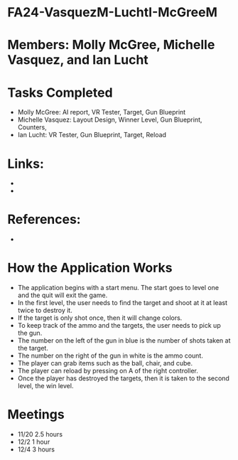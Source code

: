 # FA24-VasquezM-LuchtI-McGreeM
# Members: Molly McGree, Michelle Vasquez, and Ian Lucht
# Tasks Completed
* Molly McGree: AI report, VR Tester, Target, Gun Blueprint
* Michelle Vasquez: Layout Design, Winner Level, Gun Blueprint, Counters, 
* Ian Lucht: VR Tester, Gun Blueprint, Target, Reload

# Links: 
* 
* 

# References: 
*
  
# How the Application Works
* The application begins with a start menu. The start goes to level one and the quit will exit the game.
* In the first level, the user needs to find the target and shoot at it at least twice to destroy it.
* If the target is only shot once, then it will change colors.
* To keep track of the ammo and the targets, the user needs to pick up the gun.
* The number on the left of the gun in blue is the number of shots taken at the target.
* The number on the right of the gun in white is the ammo count.
* The player can grab items such as the ball, chair, and cube.
* The player can reload by pressing on A of the right controller.
* Once the player has destroyed the targets, then it is taken to the second level, the win level.
  
# Meetings
* 11/20 2.5 hours
* 12/2 1 hour
* 12/4  3 hours
